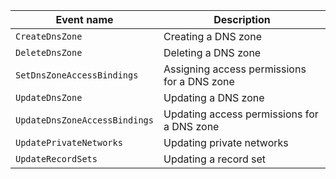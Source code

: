 Event name | Description
--- | ---
`CreateDnsZone` | Creating a DNS zone
`DeleteDnsZone` | Deleting a DNS zone
`SetDnsZoneAccessBindings` | Assigning access permissions for a DNS zone
`UpdateDnsZone` | Updating a DNS zone
`UpdateDnsZoneAccessBindings` | Updating access permissions for a DNS zone
`UpdatePrivateNetworks` | Updating private networks
`UpdateRecordSets` | Updating a record set